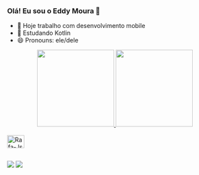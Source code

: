 ### Olá! Eu sou o Eddy Moura 👋

- 🔭 Hoje trabalho com desenvolvimento mobile
- 🌱 Estudando Kotlin
- 😄 Pronouns: ele/dele


<div align="center">
  <a href="https://github.com/EddyMoura">
  <img height="180em" src="https://github-readme-stats.vercel.app/api?username=EddyMoura&show_icons=true&theme=dark&include_all_commits=true&count_private=true"/>
  <img height="180em" src="https://github-readme-stats.vercel.app/api/top-langs/?username=EddyMoura&layout=compact&langs_count=7&theme=dark"/>
</div>

</div>
<div style="display: inline_block"><br>
  <img align="center" alt="Rafa-Js" height="30" width="40" src="https://cdn.jsdelivr.net/gh/devicons/devicon/icons/kotlin/kotlin-original.svg">
</div>

  ##
 
<div> 
 
  <a href = "mailto:mouragestao@gmail.com"><img src="https://img.shields.io/badge/-Gmail-%23333?style=for-the-badge&logo=gmail&logoColor=white" target="_blank"></a>
  <a href="https://www.linkedin.com/in/eddymoura/" target="_blank"><img src="https://img.shields.io/badge/-LinkedIn-%230077B5?style=for-the-badge&logo=linkedin&logoColor=white" target="_blank"></a> 
